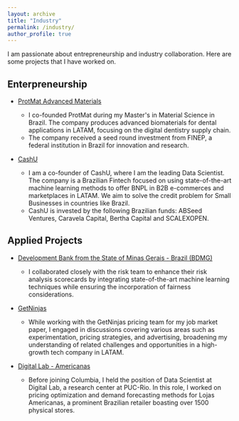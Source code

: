 ```yaml
---
layout: archive
title: "Industry"
permalink: /industry/
author_profile: true
---
```


I am passionate about entrepreneurship and industry collaboration. Here are some projects that I have worked on.

## Enterpreneurship

- [ProtMat Advanced Materials](www.protmat.com.br)
  - I co-founded ProtMat during my Master's in Material Science in Brazil. The company produces advanced biomaterials for dental applications in LATAM, focusing on the digital dentistry supply chain.
  - The company received a seed round investment from FINEP, a federal institution in Brazil for innovation and research.
 
- [CashU](www.cashu.com.br)
  - I am a co-founder of CashU, where I am the leading Data Scientist. The company is a Brazilian Fintech focused on using state-of-the-art machine learning methods to offer BNPL in B2B e-commerces and marketplaces in LATAM. We aim to solve the credit problem for Small Businesses in countries like Brazil.
  - CashU is invested by the following Brazilian funds: ABSeed Ventures, Caravela Capital, Bertha Capital and SCALEXOPEN.

## Applied Projects

- [Development Bank from the State of Minas Gerais - Brazil (BDMG)](https://www.bdmg.mg.gov.br/en/)
  - I collaborated closely with the risk team to enhance their risk analysis scorecards by integrating state-of-the-art machine learning techniques while ensuring the incorporation of fairness considerations.

- [GetNinjas](https://www.getninjas.com.br/)
  - While working with the GetNinjas pricing team for my job market paper, I engaged in discussions covering various areas such as experimentation, pricing strategies, and advertising, broadening my understanding of related challenges and opportunities in a high-growth tech company in LATAM.
 
- [Digital Lab - Americanas](www.americanas.com)
  - Before joining Columbia, I held the position of Data Scientist at Digital Lab, a research center at PUC-Rio. In this role, I worked on pricing optimization and demand forecasting methods for Lojas Americanas, a prominent Brazilian retailer boasting over 1500 physical stores.
